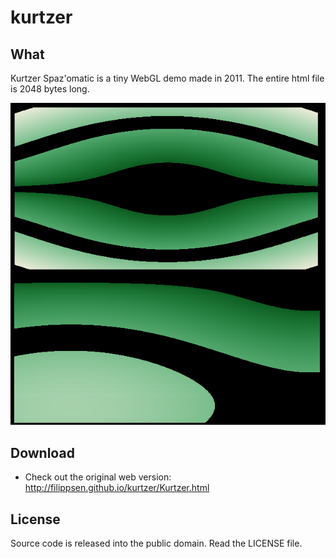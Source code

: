 kurtzer
=======

What
----
Kurtzer Spaz'omatic is a tiny WebGL demo made in 2011. The entire html file is 2048 bytes long.

![Screenshot 1](/ss_1.png "Screenshot 1")

Download
--------
* Check out the original web version: http://filippsen.github.io/kurtzer/Kurtzer.html

License
-------
Source code is released into the public domain. Read the LICENSE file.
